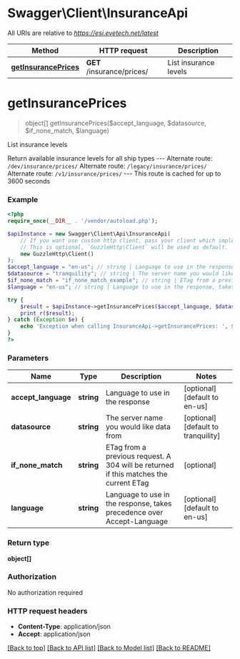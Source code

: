 # Swagger\Client\InsuranceApi

All URIs are relative to *https://esi.evetech.net/latest*

Method | HTTP request | Description
------------- | ------------- | -------------
[**getInsurancePrices**](InsuranceApi.md#getInsurancePrices) | **GET** /insurance/prices/ | List insurance levels


# **getInsurancePrices**
> object[] getInsurancePrices($accept_language, $datasource, $if_none_match, $language)

List insurance levels

Return available insurance levels for all ship types  --- Alternate route: `/dev/insurance/prices/`  Alternate route: `/legacy/insurance/prices/`  Alternate route: `/v1/insurance/prices/`  --- This route is cached for up to 3600 seconds

### Example
```php
<?php
require_once(__DIR__ . '/vendor/autoload.php');

$apiInstance = new Swagger\Client\Api\InsuranceApi(
    // If you want use custom http client, pass your client which implements `GuzzleHttp\ClientInterface`.
    // This is optional, `GuzzleHttp\Client` will be used as default.
    new GuzzleHttp\Client()
);
$accept_language = "en-us"; // string | Language to use in the response
$datasource = "tranquility"; // string | The server name you would like data from
$if_none_match = "if_none_match_example"; // string | ETag from a previous request. A 304 will be returned if this matches the current ETag
$language = "en-us"; // string | Language to use in the response, takes precedence over Accept-Language

try {
    $result = $apiInstance->getInsurancePrices($accept_language, $datasource, $if_none_match, $language);
    print_r($result);
} catch (Exception $e) {
    echo 'Exception when calling InsuranceApi->getInsurancePrices: ', $e->getMessage(), PHP_EOL;
}
?>
```

### Parameters

Name | Type | Description  | Notes
------------- | ------------- | ------------- | -------------
 **accept_language** | **string**| Language to use in the response | [optional] [default to en-us]
 **datasource** | **string**| The server name you would like data from | [optional] [default to tranquility]
 **if_none_match** | **string**| ETag from a previous request. A 304 will be returned if this matches the current ETag | [optional]
 **language** | **string**| Language to use in the response, takes precedence over Accept-Language | [optional] [default to en-us]

### Return type

**object[]**

### Authorization

No authorization required

### HTTP request headers

 - **Content-Type**: application/json
 - **Accept**: application/json

[[Back to top]](#) [[Back to API list]](../../README.md#documentation-for-api-endpoints) [[Back to Model list]](../../README.md#documentation-for-models) [[Back to README]](../../README.md)

